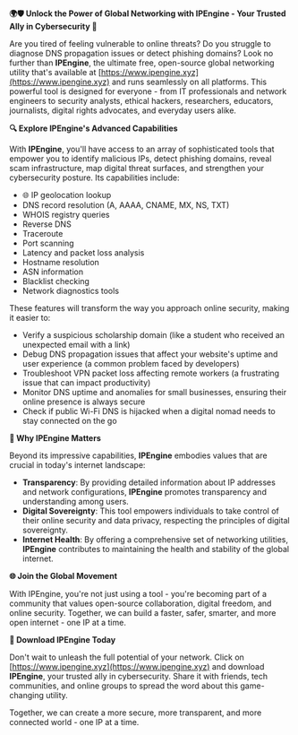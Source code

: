 **🌍🛡️ Unlock the Power of Global Networking with IPEngine - Your Trusted Ally in Cybersecurity 🚀**

Are you tired of feeling vulnerable to online threats? Do you struggle to diagnose DNS propagation issues or detect phishing domains? Look no further than **IPEngine**, the ultimate free, open-source global networking utility that's available at [https://www.ipengine.xyz](https://www.ipengine.xyz) and runs seamlessly on all platforms. This powerful tool is designed for everyone - from IT professionals and network engineers to security analysts, ethical hackers, researchers, educators, journalists, digital rights advocates, and everyday users alike.

**🔍 Explore IPEngine's Advanced Capabilities**

With **IPEngine**, you'll have access to an array of sophisticated tools that empower you to identify malicious IPs, detect phishing domains, reveal scam infrastructure, map digital threat surfaces, and strengthen your cybersecurity posture. Its capabilities include:

*   🌐 IP geolocation lookup
*   DNS record resolution (A, AAAA, CNAME, MX, NS, TXT)
*   WHOIS registry queries
*   Reverse DNS
*   Traceroute
*   Port scanning
*   Latency and packet loss analysis
*   Hostname resolution
*   ASN information
*   Blacklist checking
*   Network diagnostics tools

These features will transform the way you approach online security, making it easier to:

*   Verify a suspicious scholarship domain (like a student who received an unexpected email with a link)
*   Debug DNS propagation issues that affect your website's uptime and user experience (a common problem faced by developers)
*   Troubleshoot VPN packet loss affecting remote workers (a frustrating issue that can impact productivity)
*   Monitor DNS uptime and anomalies for small businesses, ensuring their online presence is always secure
*   Check if public Wi-Fi DNS is hijacked when a digital nomad needs to stay connected on the go

**📡 Why IPEngine Matters**

Beyond its impressive capabilities, **IPEngine** embodies values that are crucial in today's internet landscape:

*   **Transparency**: By providing detailed information about IP addresses and network configurations, **IPEngine** promotes transparency and understanding among users.
*   **Digital Sovereignty**: This tool empowers individuals to take control of their online security and data privacy, respecting the principles of digital sovereignty.
*   **Internet Health**: By offering a comprehensive set of networking utilities, **IPEngine** contributes to maintaining the health and stability of the global internet.

**🌐 Join the Global Movement**

With IPEngine, you're not just using a tool - you're becoming part of a community that values open-source collaboration, digital freedom, and online security. Together, we can build a faster, safer, smarter, and more open internet - one IP at a time.

**🚀 Download IPEngine Today**

Don't wait to unleash the full potential of your network. Click on [https://www.ipengine.xyz](https://www.ipengine.xyz) and download **IPEngine**, your trusted ally in cybersecurity. Share it with friends, tech communities, and online groups to spread the word about this game-changing utility.

Together, we can create a more secure, more transparent, and more connected world - one IP at a time.
